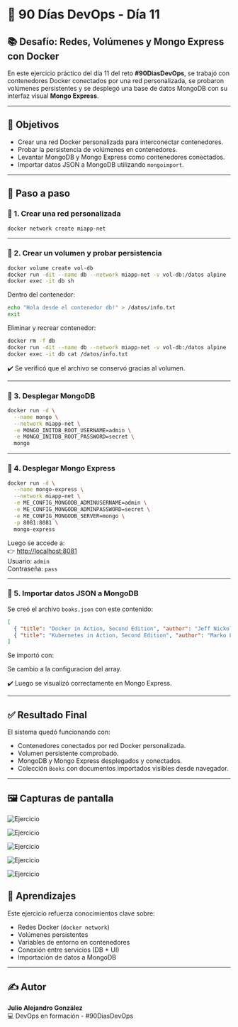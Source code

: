 # 🚀 90 Días DevOps - Día 11

## 📚 Desafío: Redes, Volúmenes y Mongo Express con Docker

En este ejercicio práctico del día 11 del reto **#90DiasDevOps**, se trabajó con contenedores Docker conectados por una red personalizada, se probaron volúmenes persistentes y se desplegó una base de datos MongoDB con su interfaz visual **Mongo Express**.

---

## 🎯 Objetivos

- Crear una red Docker personalizada para interconectar contenedores.
- Probar la persistencia de volúmenes en contenedores.
- Levantar MongoDB y Mongo Express como contenedores conectados.
- Importar datos JSON a MongoDB utilizando `mongoimport`.

---

## 🐳 Paso a paso

### 🔹 1. Crear una red personalizada

```bash
docker network create miapp-net
```

---

### 🔹 2. Crear un volumen y probar persistencia

```bash
docker volume create vol-db
docker run -dit --name db --network miapp-net -v vol-db:/datos alpine
docker exec -it db sh
```

Dentro del contenedor:

```sh
echo "Hola desde el contenedor db!" > /datos/info.txt
exit
```

Eliminar y recrear contenedor:

```bash
docker rm -f db
docker run -dit --name db --network miapp-net -v vol-db:/datos alpine
docker exec -it db cat /datos/info.txt
```

✔️ Se verificó que el archivo se conservó gracias al volumen.

---

### 🔹 3. Desplegar MongoDB

```bash
docker run -d \
  --name mongo \
  --network miapp-net \
  -e MONGO_INITDB_ROOT_USERNAME=admin \
  -e MONGO_INITDB_ROOT_PASSWORD=secret \
  mongo
```

---

### 🔹 4. Desplegar Mongo Express

```bash
docker run -d \
  --name mongo-express \
  --network miapp-net \
  -e ME_CONFIG_MONGODB_ADMINUSERNAME=admin \
  -e ME_CONFIG_MONGODB_ADMINPASSWORD=secret \
  -e ME_CONFIG_MONGODB_SERVER=mongo \
  -p 8081:8081 \
  mongo-express
```

Luego se accede a:  
👉 [http://localhost:8081](http://localhost:8081)  
Usuario: `admin`  
Contraseña: `pass`

---

### 🔹 5. Importar datos JSON a MongoDB

Se creó el archivo `books.json` con este contenido:

```json
[
  { "title": "Docker in Action, Second Edition", "author": "Jeff Nickoloff and Stephen Kuenzli" },
  { "title": "Kubernetes in Action, Second Edition", "author": "Marko Lukša" }
]
```

Se importó con:

Se cambio a la configuracion del array.


✔️ Luego se visualizó correctamente en Mongo Express.

---

## ✅ Resultado Final

El sistema quedó funcionando con:

- Contenedores conectados por red Docker personalizada.
- Volumen persistente comprobado.
- MongoDB y Mongo Express desplegados y conectados.
- Colección `Books` con documentos importados visibles desde navegador.

---

## 🖼 Capturas de pantalla
![Ejercicio](img/90DiasDevOps_Dia_11_1.png)

![Ejercicio](img/90DiasDevOps_Dia_11_2.png)

![Ejercicio](img/90DiasDevOps_Dia_11_3.png)

![Ejercicio](img/90DiasDevOps_Dia_11_4.png)

![Ejercicio](img/90DiasDevOps_Dia_11_5.png)


## 🧠 Aprendizajes

Este ejercicio refuerza conocimientos clave sobre:

- Redes Docker (`docker network`)
- Volúmenes persistentes
- Variables de entorno en contenedores
- Conexión entre servicios (DB + UI)
- Importación de datos a MongoDB

---

## ✍️ Autor

**Julio Alejandro González**  
💻 DevOps en formación - #90DiasDevOps
